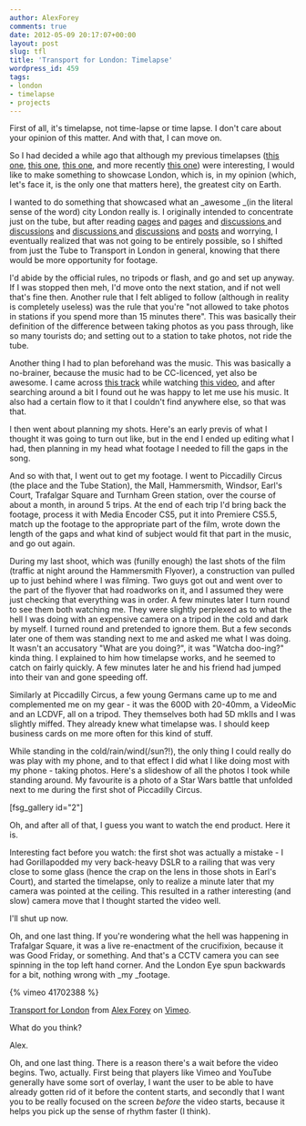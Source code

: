 ```yaml
---
author: AlexForey
comments: true
date: 2012-05-09 20:17:07+00:00
layout: post
slug: tfl
title: 'Transport for London: Timelapse'
wordpress_id: 459
tags:
- london
- timelapse
- projects
---
```


First of all, it's timelapse, not time-lapse or time lapse. I don't care about your opinion of this matter. And with that, I can move on.

So I had decided a while ago that although my previous timelapses ([this one](http://vimeo.com/alexforey/southbank), [this one](http://vimeo.com/alexforey/bath), [this one](http://vimeo.com/alexforey/laidinearth), and more recently [this one](http://vimeo.com/alexforey/clouds)) were interesting, I would like to make something to showcase London, which is, in my opinion (which, let's face it, is the only one that matters here), the greatest city on Earth.

I wanted to do something that showcased what an _awesome _(in the literal sense of the word) city London really is. I originally intended to concentrate just on the tube, but after reading [pages](http://www.tfl.gov.uk/corporate/media/5225.aspx) and [pages](http://photographernotaterrorist.org/) and [discussions ](http://www.pentaxuser.co.uk/forum/topic/taking-photos-on-london-underground--23192)and [discussions](http://www.flickr.com/groups/london_tube/discuss/72157603883052240/) and [discussions ](http://www.flickr.com/groups/londinium/discuss/72157605810327927/)and [discussions](http://www.flickr.com/groups/metrosdelmundo/discuss/72157594185847631/) and [posts](http://www.petapixel.com/2010/10/14/forced-to-delete-photos-no-problem-just-recover-them-later/?utm_source=feedburner&utm_medium=feed&utm_campaign=Feed%3A+PetaPixel+%28PetaPixel%29&utm_content=Google+Reader) and worrying, I eventually realized that was not going to be entirely possible, so I shifted from just the Tube to Transport in London in general, knowing that there would be more opportunity for footage.

I'd abide by the official rules, no tripods or flash, and go and set up anyway. If I was stopped then meh, I'd move onto the next station, and if not well that's fine then. Another rule that I felt abliged to follow (although in reality is completely useless) was the rule that you're "not allowed to take photos in stations if you spend more than 15 minutes there". This was basically their definition of the difference between taking photos as you pass through, like so many tourists do; and setting out to a station to take photos, not ride the tube.

Another thing I had to plan beforehand was the music. This was basically a no-brainer, because the music had to be CC-licenced, yet also be awesome. I came across [this track](http://soundcloud.com/patrickreza/m83rmx) while watching [this video](http://www.youtube.com/watch?v=98EvwIGFB7s), and after searching around a bit I found out he was happy to let me use his music. It also had a certain flow to it that I couldn't find anywhere else, so that was that.

I then went about planning my shots. Here's an early previs of what I thought it was going to turn out like, but in the end I ended up editing what I had, then planning in my head what footage I needed to fill the gaps in the song.



And so with that, I went out to get my footage. I went to Piccadilly Circus (the place and the Tube Station), the Mall, Hammersmith, Windsor, Earl's Court, Trafalgar Square and Turnham Green station, over the course of about a month, in around 5 trips. At the end of each trip I'd bring back the footage, process it with Media Encoder CS5, put it into Premiere CS5.5, match up the footage to the appropriate part of the film, wrote down the length of the gaps and what kind of subject would fit that part in the music, and go out again.

During my last shoot, which was (funilly enough) the last shots of the film (traffic at night around the Hammersmith Flyover), a construction van pulled up to just behind where I was filming. Two guys got out and went over to the part of the flyover that had roadworks on it, and I assumed they were just checking that everything was in order. A few minutes later I turn round to see them both watching me. They were slightly perplexed as to what the hell I was doing with an expensive camera on a tripod in the cold and dark by myself. I turned round and pretended to ignore them. But a few seconds later one of them was standing next to me and asked me what I was doing. It wasn't an accusatory "What are you doing?", it was "Watcha doo-ing?" kinda thing. I explained to him how timelapse works, and he seemed to catch on fairly quickly. A few minutes later he and his friend had jumped into their van and gone speeding off.

Similarly at Piccadilly Circus, a few young Germans came up to me and complemented me on my gear - it was the 600D with 20-40mm, a VideoMic and an LCDVF, all on a tripod. They themselves both had 5D mkIIs and I was slightly miffed. They already knew what timelapse was. I should keep business cards on me more often for this kind of stuff.

While standing in the cold/rain/wind(/sun?!), the only thing I could really do was play with my phone, and to that effect I did what I like doing most with my phone - taking photos. Here's a slideshow of all the photos I took while standing around. My favourite is a photo of a Star Wars battle that unfolded next to me during the first shot of Piccadilly Circus.

[fsg_gallery id="2"]

Oh, and after all of that, I guess you want to watch the end product. Here it is.

Interesting fact before you watch: the first shot was actually a mistake - I had Gorillapodded my very back-heavy DSLR to a railing that was very close to some glass (hence the crap on the lens in those shots in Earl's Court), and started the timelapse, only to realize a minute later that my camera was pointed at the ceiling. This resulted in a rather interesting (and slow) camera move that I thought started the video well.

I'll shut up now.

Oh, and one last thing. If you're wondering what the hell was happening in Trafalgar Square, it was a live re-enactment of the crucifixion, because it was Good Friday, or something. And that's a CCTV camera you can see spinning in the top left hand corner. And the London Eye spun backwards for a bit, nothing wrong with _my _footage.

{% vimeo 41702388 %}

[Transport for London](http://vimeo.com/41702388) from [Alex Forey](http://vimeo.com/alexforey) on [Vimeo](http://vimeo.com).

What do you think?

Alex.

Oh, and one last thing. There is a reason there's a wait before the video begins. Two, actually. First being that players like Vimeo and YouTube generally have some sort of overlay, I want the user to be able to have already gotten rid of it before the content starts, and secondly that I want you to be really focused on the screen _before_ the video starts, because it helps you pick up the sense of rhythm faster (I think).
